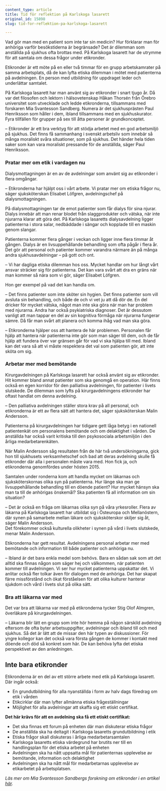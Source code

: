 ```yaml
---
content_type: article
title: Tid för reflektion på Karlskoga lasarett
original_id: 15898
slug: tid-for-reflektion-pa-karlskoga-lasarett

---
```


Vad gör man med en patient som inte tar sin medicin? Hur förklarar man för anhöriga varför besökstiderna är begränsade? Det är dilemman som anställda på sjukhus ofta brottas med. På Karlskoga lasarett har de utrymme för att samtala om dessa frågor under etikronder.

Etikronder är ett möte på en eller två timmar för en grupp arbetskamrater på samma arbetsplats, då de kan lyfta etiska dilemman i mötet med patienterna på avdelningen. En person med utbildning för uppdraget leder och underlättar samtalet.

På Karlskoga lasarett har man använt sig av etikronder i snart tjugo år. Då var det filosofen och lektorn i hälsovetenskap Håkan Thorsén från Örebro universitet som utvecklade och ledde etikronderna, tillsammans med forskaren Mia Svantesson Sandberg. Numera är det sjukhusprästen Paul Henriksson som håller i dem, ibland tillsammans med en sjukhuskurator. Fyra tillfällen för grupper på sex till åtta personer är grundkonceptet.

– Etikronder är ett bra verktyg för att stödja arbetet med en god arbetsmiljö på sjukhus. Det finns få sammanhang i svenskt arbetsliv som innebär så många moraliskt svåra situationer, som på sjukhus. Det händer hela tiden saker som kan vara moraliskt pressande för de anställda, säger Paul Henriksson.

### Pratar mer om etik i vardagen nu

Dialysmottagningen är en av de avdelningar som använt sig av etikronder i flera omgångar.

– Etikronderna har hjälpt oss i vårt arbete. Vi pratar mer om etiska frågor nu, säger sjuksköterskan Elisabet Löfgren, avdelningschef på dialysmottagningen.

På dialysmottagningen tar de emot patienter som får dialys för sina njurar. Dialys innebär att man renar blodet från slaggprodukter och vätska, när inte njurarna klarar att göra det. På Karlskoga lasaretts dialysavdelning ligger patienterna i stora salar, nedbäddade i sängar och kopplade till en maskin genom slangar.

Patienterna kommer flera gånger i veckan och ligger inne flera timmar åt gången. Dialys är en livsuppehållande behandling som ofta pågår i flera år. Det gör att personal och patienter kommer varandra närmare än på många andra sjukhusavdelningar – på gott och ont.

– Vi har dagliga etiska dilemman hos oss. Mycket handlar om hur långt vårt ansvar sträcker sig för patienterna. Det kan vara svårt att dra en gräns när man kommer så nära som vi gör, säger Elisabet Löfgren.

Hon ger exempel på vad det kan handla om.

– Det finns patienter som inte sköter sin hygien. Det finns patienter som vill avsluta sin behandling, och både de och vi vet ju att då dör de. En del dricker för mycket vätska, något man inte ska göra när man har problem med njurarna. Andra har också psykiatriska diagnoser. Det är dessutom vanligt att man tappar en del av sin kognitiva förmåga när njurarna fungerar sämre. Då får man svårt att planera och komma ihåg vad man ska göra.

– Etikronderna hjälper oss att hantera de här problemen. Personalen får hjälp att hantera när patienterna inte gör som man säger till dem, och de får hjälp att fundera över var gränsen går för vad vi ska hjälpa till med. Ibland kan det vara så att vi måste respektera det val som patienten gör, att inte sköta om sig.

### Arbetar mer med bemötande

Kirurgavdelningen på Karlskoga lasarett har också använt sig av etikronder. Hit kommer bland annat patienter som ska genomgå en operation. Här finns också en egen korridor för den palliativa avdelningen, för patienter i livets slutskede. De dilemman som lyfts på kirurgavdelningens etikronder har oftast handlat om denna avdelning.

– Den palliativa avdelningen ställer stora krav på all personal, och etikronderna är ett av flera sätt att hantera det, säger sjuksköterskan Malin Andersson.

Patienterna på kirurgavdelningen har tidigare gett låga betyg i en nationell patientenkät om personalens bemötande och om delaktighet i vården. De anställda har också varit kritiska till den psykosociala arbetsmiljön i den årliga medarbetarenkäten.

När Malin Andersson såg resultaten från de här två undersökningarna, gick hon till sjukhusets verksamhetschef och bad att deras avdelning skulle få etikronder där alla i personalen måste vara med. Hon fick ja, och etikronderna genomfördes under hösten 2015.

Samtalen under ronderna kom att handla mycket om läkarnas och sjuksköterskornas olika syn på patienterna. Hur länge ska man ge livsuppehållande behandling till en döende patient? Hur mycket hänsyn ska man ta till de anhörigas önskemål? Ska patienten få all information om sin situation?

– Det är också en fråga om läkarnas olika syn på våra yrkesroller. Flera av läkarna på Karlskoga lasarett har utbildat sig i Östeuropa och Mellanöstern, där synen på samarbete mellan läkare och sjuksköterskor skiljer sig åt, säger Malin Andersson.  
Det förekommer också kulturella olikheter i synen på vård i livets slutskede, menar Malin Andersson.

Etikronderna har gett resultat. Avdelningens personal arbetar mer med bemötande och information till både patienter och anhöriga nu.

– Ibland är det bara enkla medel som behövs. Bara en sådan sak som att det alltid ska finnas någon som säger hej och välkommen, när patienten kommer till avdelningen. Vi ser hur mycket patienterna uppskattar det. Vi anlitar också fler tolkar även för dialogen med de anhöriga. Det har skapat färre missförstånd och ökat förståelsen för att olika kulturer hanterar sjukdom och vård i livets slut på olika sätt.

### Bra att läkarna var med

Det var bra att läkarna var med på etikronderna tycker Stig Olof Almgren, överläkare på kirurgavdelningen.

– Läkarna blir lätt en grupp som inte hör hemma på någon särskild avdelning eftersom de ofta byter arbetsuppgifter, avdelningar och ibland till och med sjukhus. Så det är lätt att de missar den här typen av diskussioner. För yngre kollegor kan det också vara första gången de kommer i kontakt med döende och död så konkret som här. De kan behöva lyfta det etiska perspektivet av den anledningen.

Inte bara etikronder
--------------------

Etikronderna är en del av ett större arbete med etik på Karlskoga lasarett. Där ingår också:

*   En grundutbildning för alla nyanställda i form av halv dags föredrag om etik i vården
*   Etikcirklar där man lyfter allmänna etiska frågeställningar
*   Möjlighet för alla avdelningar att skaffa sig ett etiskt certifikat.

**Det här krävs för att en avdelning ska få ett etiskt certifikat:** 

*   Det ska finnas ett forum på enheten där man diskuterar etiska frågor
*   De anställda ska ha deltagit i Karlskoga lasaretts grundutbildning i etik
*   Etiska frågor skall diskuteras i årliga medarbetarsamtalen
*   Karlskoga lasaretts etiska värdegrund har brutits ner till en handlingsplan för det etiska arbetet på enheten
*   Avdelningen ska ha nått uppsatta mål för patienternas upplevelse av bemötande, information och delaktighet
*   Avdelningen ska ha nått mål för medarbetarnas upplevelse av etikarbetet på arbetsplatsen.

_Läs mer om Mia Svantesson Sandbergs forskning om etikronder i en artikel [här](https://www.suntarbetsliv.se/forskning/konflikter-och-kommunikation/etikronder-stottar-personalen-i-varden/ "Etikronder stöttar personalen i vården")._

